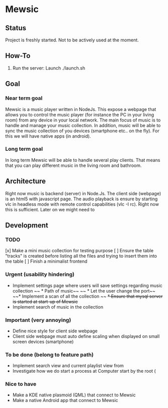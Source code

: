# Mewsic
## Status 
Project is freshly started. Not to be actively used at the moment.

## How-To
1. Run the server: Launch ./launch.sh


## Goal
### Near term goal
Mewsic is a music player written in NodeJs.
This expose a webpage that allows you to control the music player (for instance the PC in your living room) from any device in your local network.
The main focus of music is to handle and manage your music collection. 
In addition, music will be able to sync the music collection of you devices (smartphone etc.. on the fly).
For this we will have native apps (in android). 

### Long term goal 
In long term Mewsic will be able to handle several play clients. That means that you can play different music in the living room and bathroom.

## Architecture
Right now music is backend (server) in Node.Js.
The client side (webpage) is an html5 with javascript page.
The audio playback is ensure by starting vlc in headless mode with remote control capabilities (vlc -I rc). Right now this is sufficient. Later on we might need to

## Development 
### TODO 
[x] Make a mini music collection for testing purpose
[ ] Ensure the table "tracks" is created before listing all the files and trying to insert them into the table
[ ] Finish a minimalist frontend 


### Urgent (usability hindering)
* Implement settings page where users will save settings regarding music collection
~~	* Path of music~~
~~	* Let the user change the port~~
~~* Implement a scan of all the collection ~~
~~* Ensure that mysql server is started at start-up of Mewsic~~
* Implement search of music in the collection



### Important (very annoying)
* Define nice style for client side webpage
* Client side webpage must auto define scaling when displayed on small screen devices (smartphone)


### To be done (belong to feature path)
* Implement search view and current playlist view from 
* Investigate how we do start a process at Computer start by the root (


### Nice to have
* Make a KDE native plasmoid (QML) that connect to Mewsic
* Make a native Android app that connect to Mewsic



